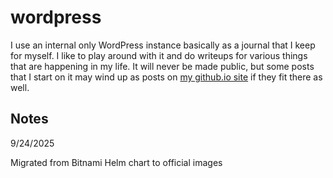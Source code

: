 # wordpress

I use an internal only WordPress instance basically as a journal that I keep for myself.  I like to play around with it and do writeups for various things that are happening in my life.  It will never be made public, but some posts that I start on it may wind up as posts on [my github.io site](jwschman.github.io) if they fit there as well.

## Notes

9/24/2025

Migrated from Bitnami Helm chart to official images
